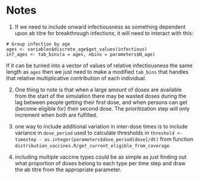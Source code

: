 # Notes

1. If we need to include onward infectiousness as something dependent upon ab titre
for breakthrough infections, it will need to interact with this: 
```
# Group infection by age
ages <- variables$discrete_age$get_values(infectious)
inf_ages <- tab_bins(a = ages, nbins = parameters$N_age)
```
If it can be turned into a vector of values of relative infectiousness the same
length as `ages` then we just need to make a modified `tab_bins` that handles that
relative multiplicative contribution of each individual.

2. One thing to note is that when a large amount of doses are available from the
start of the simulation there may be wasted doses during the lag between people
getting their first dose, and when persons can get (become eligible for) their second dose.
The prioritization step will only increment when both are fulfilled.

3. one way to include additional variation in inter-dose times is to 
include variance in `dose_period` used to calculate thresholds in 
`threshold <- timestep - as.integer(parameters$dose_period[dose]/dt)` from
function `distribution_vaccines.R/get_current_eligible_from_coverage`.

4. including multiple vaccine types could be as simple as just finding out what
proportion of doses belong to each type per time step and draw the ab titre
from the appropriate parameter.
